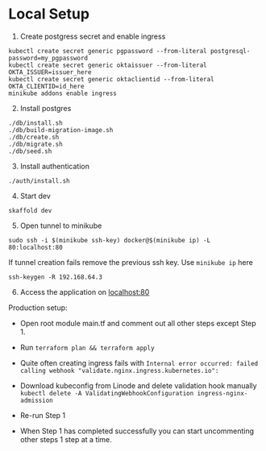 # Local Setup

1. Create postgress secret and enable ingress
```shell script
kubectl create secret generic pgpassword --from-literal postgresql-password=my_pgpassword
kubectl create secret generic oktaissuer --from-literal OKTA_ISSUER=issuer_here
kubectl create secret generic oktaclientid --from-literal OKTA_CLIENTID=id_here
minikube addons enable ingress
```

2. Install postgres
```shell script
./db/install.sh
./db/build-migration-image.sh
./db/create.sh
./db/migrate.sh
./db/seed.sh
```

3. Install authentication
```shell
./auth/install.sh
```

4. Start dev
```shell script
skaffold dev
```

5. Open tunnel to minikube
```shell
sudo ssh -i $(minikube ssh-key) docker@$(minikube ip) -L 80:localhost:80
```
If tunnel creation fails remove the previous ssh key. Use `minikube ip` here 
```shell
ssh-keygen -R 192.168.64.3
```

6. Access the application on [localhost:80](http://localhost:80)

Production setup:

- Open root module main.tf and comment out all other steps except Step 1.
- Run `terraform plan && terraform apply`
- Quite often creating ingress fails with `Internal error occurred: failed calling webhook "validate.nginx.ingress.kubernetes.io":`
- Download kubeconfig from Linode and delete validation hook manually `kubectl delete -A ValidatingWebhookConfiguration ingress-nginx-admission`
- Re-run Step 1

- When Step 1 has completed successfully you can start uncommenting other steps 1 step at a time.
